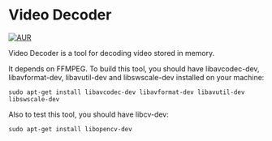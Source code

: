 # Video Decoder

[![AUR](https://img.shields.io/aur/license/yaourt.svg?maxAge=2592000)](LICENSE)

Video Decoder is a tool for decoding video stored in memory.

It depends on FFMPEG. To build this tool, you should have libavcodec-dev, libavformat-dev, libavutil-dev and libswscale-dev installed on your machine:

```shell
sudo apt-get install libavcodec-dev libavformat-dev libavutil-dev libswscale-dev
```

Also to test this tool, you should have libcv-dev:

```shell
sudo apt-get install libopencv-dev
```